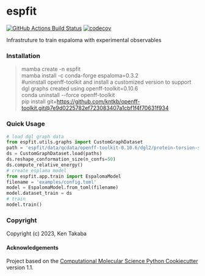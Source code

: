 espfit
==============================
[//]: # (Badges)
[![GitHub Actions Build Status](https://github.com/REPLACE_WITH_OWNER_ACCOUNT/espfit/workflows/CI/badge.svg)](https://github.com/REPLACE_WITH_OWNER_ACCOUNT/espfit/actions?query=workflow%3ACI)
[![codecov](https://codecov.io/gh/REPLACE_WITH_OWNER_ACCOUNT/espfit/branch/main/graph/badge.svg)](https://codecov.io/gh/REPLACE_WITH_OWNER_ACCOUNT/espfit/branch/main)


Infrastruture to train espaloma with experimental observables

### Installation
>mamba create -n espfit  
>mamba install -c conda-forge espaloma=0.3.2  
>#uninstall openff-toolkit and install a customized version to support dgl graphs created using openff-toolkit=0.10.6  
>conda uninstall --force openff-toolkit  
>pip install git+https://github.com/kntkb/openff-toolkit.git@7e9d0225782ef723083407a1cbf1f4f70631f934  


### Quick Usage
```python
# load dgl graph data
from espfit.utils.graphs import CustomGraphDataset  
path = 'espfit/data/qcdata/openff-toolkit-0.10.6/dgl2/protein-torsion-sm/'
ds = CustomGraphDataset.load(paths)
ds.reshape_conformation_size(n_confs=50)
ds.compute_relative_energy()
# create esplama model
from espfit.app.train import EspalomaModel
filename = 'examples/config.toml'
model = EspalomaModel.from_toml(filename)
model.dataset_train = ds
# train
model.train()
```

### Copyright

Copyright (c) 2023, Ken Takaba


#### Acknowledgements
 
Project based on the 
[Computational Molecular Science Python Cookiecutter](https://github.com/molssi/cookiecutter-cms) version 1.1.
